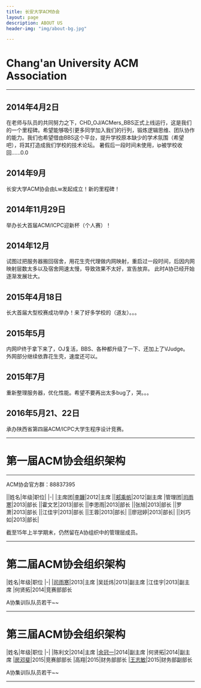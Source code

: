 ```yaml
---
title: 长安大学ACM协会
layout: page
description: ABOUT US
header-img: "img/about-bg.jpg"

---
```



# Chang'an University ACM Association

---

## 2014年4月2日

在老师与队员的共同努力之下，CHD_OJ/ACMers_BBS正式上线运行，这是我们的一个里程碑。希望能够吸引更多同学加入我们的行列，锻炼逻辑思维、团队协作的能力。我们也希望借由BBS这个平台，提升学校原本缺少的学术氛围（希望吧），将其打造成我们学校的技术论坛。
暑假后一段时间未使用，ip被学校收回......0.0

## 2014年9月

长安大学ACM协会由Lw发起成立！新的里程碑！

## 2014年11月29日

举办长大首届ACM/ICPC迎新杯（个人赛）！

## 2014年12月

试图过把服务器搬回宿舍，用花生壳代理做内网映射，重启过一段时间，后因内网映射层数太多以及宿舍网速太慢，导致效果不太好，宣告放弃。
此时A协已经开始逐渐发展壮大。

## 2015年4月18日

长大首届大型校赛成功举办！来了好多学校的（道友）。。。

## 2015年5月

内网IP终于拿下来了，OJ复活，BBS、各种都升级了一下、还加上了VJudge。
外网部分继续依靠花生壳，速度还可以。


## 2015年7月

重新整理服务器，优化性能。希望不要再出太多bug了，哭。。。


## 2016年5月21、22日

承办陕西省第四届ACM/ICPC大学生程序设计竞赛。



---

# 第一届ACM协会组织架构

---

ACM协会官方群：88837395

||姓名|年级|职位|
|-|
|主席团|[李韡](http://bigballon.github.io/)|2012|主席
||[郏乘帆](http://jcf94.github.io/)|2012|副主席
|管理团|[司雨寒](http://www.cnblogs.com/AOQNRMGYXLMV/)|2013|部长
||霍文艺|2013|部长
||李思雨|2013|部长
||张旭|2013|部长
||罗萧|2013|部长
||江佳宇|2013|部长
||王蓉|2013|部长|
||廖冠婷|2013|部长|
||刘巧如|2013|部长|

截至15年上半学期末，仍然留在A协组织中的管理层成员。

---

# 第二届ACM协会组织架构

|姓名|年级|职位
|-|
|[司雨寒](http://www.cnblogs.com/AOQNRMGYXLMV/)|2013|主席
|吴廷炜|2013|副主席
|江佳宇|2013|副主席
|何贤拓|2014|竞赛部部长

A协集训队队员若干~~

---

# 第三届ACM协会组织架构

|姓名|年级|职位
|-|
|陈利文|2014|主席
|[余冠一](http://home.cnblogs.com/u/Aguin/)|2014|副主席
|何贤拓|2014|副主席
|[房邓斐](http://home.cnblogs.com/u/Aguin/)|2015|竞赛部部长
|高翔|2015|财务部部长
|[王志敏](http://home.cnblogs.com/u/littlepear/)|2015|财务部副部长

A协集训队队员若干~~

---

